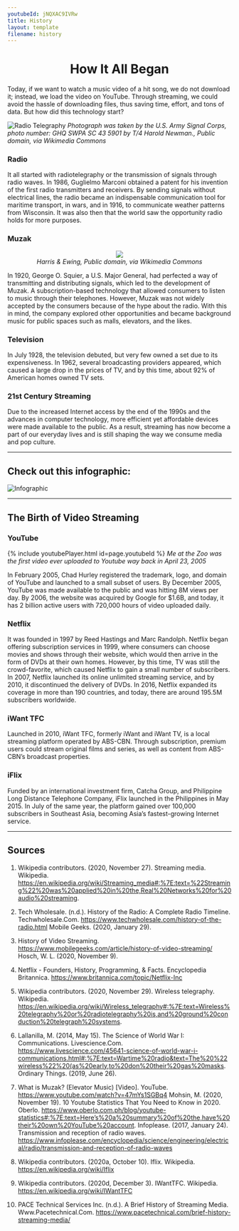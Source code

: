 ```yaml
---
youtubeId: jNQXAC9IVRw
title: History
layout: template
filename: history
--- 
```


<h1 align ="center" > How It All Began </h1>

Today, if we want to watch a music video of a hit song, we do not download it; instead, we load the video on YouTube. Through streaming, we could avoid the hassle of downloading files, thus saving time, effort, and tons of data. But how did this technology start?

![Radio Telegraphy](https://upload.wikimedia.org/wikipedia/commons/3/34/SCR188.jpg)
*Photograph was taken by the U.S. Army Signal Corps, photo number:  GHQ SWPA SC 43 5901 by T/4 Harold Newman., Public domain, via Wikimedia Commons*

### Radio 
It all started with radiotelegraphy or the transmission of signals through radio waves. In 1986, Guglielmo Marconi obtained a patent for his invention 
of the first radio transmitters and receivers. By sending signals without electrical lines, the radio became an indispensable communication tool for 
maritime transport, in wars, and in 1916, to communicate weather patterns from Wisconsin. It was also then that the world saw the opportunity radio holds 
for more purposes.

### Muzak 

<p align="center">
  <img src="https://upload.wikimedia.org/wikipedia/commons/3/33/Portrait_of_George_Owen_Squier.jpg">
   <br>
  <em> Harris & Ewing, Public domain, via Wikimedia Commons </em>
</p>

In 1920, George O. Squier, a U.S. Major General, had perfected a way of transmitting and distributing signals, which led to the development of Muzak. 
A subscription-based technology that allowed consumers to listen to music through their telephones. However, Muzak was not widely accepted by the consumers 
because of the hype about the radio. With this in mind, the company explored other opportunities and became background music for public spaces such as malls, 
elevators, and the likes.

### Television
In July 1928, the television debuted, but very few owned a set due to its expensiveness. In 1962, several broadcasting providers appeared, which caused 
a large drop in the prices of TV, and by this time, about 92% of American homes owned TV sets. 

### 21st Century Streaming 
Due to the increased Internet access by the end of the 1990s and the advances in computer technology, more efficient yet affordable devices were made available 
to the public. As a result, streaming has now become a part of our everyday lives and is still shaping the way we consume media and pop culture. 

***

## Check out this infographic:
![Infographic](https://blog.video.ibm.com/wp-content/uploads/2016/02/ABriefHistoryofStreamingVideo_peg.jpg)

***

## The Birth of Video Streaming 

### YouTube
{% include youtubePlayer.html id=page.youtubeId %}
*Me at the Zoo was the first video ever uploaded to Youtube way back in April 23, 2005*

In February 2005, Chad Hurley registered the trademark, logo, and domain of YouTube and launched to a small subset of users. By December 2005, YouTube was made available to the public and was hitting 8M views per day. By 2006, the website was acquired by Google for $1.6B, and today, it has 2 billion active users with 720,000 hours of video uploaded daily. 

### Netflix 
It was founded in 1997 by Reed Hastings and Marc Randolph. Netflix began offering subscription services in 1999, where consumers can choose movies and shows through their website, which would then arrive in the form of DVDs at their own homes. However, by this time, TV was still the crowd-favorite, which caused Netflix to gain a small number of subscribers. In 2007, Netflix launched its online unlimited streaming service, and by 2010, it discontinued the delivery of DVDs. In 2016, Netflix expanded its coverage in more than 190 countries, and today, there are around 195.5M subscribers worldwide. 

### iWant TFC 
Launched in 2010, iWant TFC, formerly iWant and iWant TV, is a local streaming platform operated by ABS-CBN. Through subscription, premium users could stream original films and series, as well as content from ABS-CBN’s broadcast properties. 

### iFlix 
Funded by an international investment firm, Catcha Group, and Philippine Long Distance Telephone Company, iFlix launched in the Philippines in May 2015. In July of the same year, the platform gained over 100,000 subscribers in Southeast Asia, becoming Asia’s fastest-growing Internet service.



***

## Sources 
1. Wikipedia contributors. (2020, November 27). Streaming media. Wikipedia. https://en.wikipedia.org/wiki/Streaming_media#:%7E:text=%22Streaming%22%20was%20applied%20in%20the,Real%20Networks%20for%20audio%20streaming.

2. Tech Wholesale. (n.d.). History of the Radio: A Complete Radio Timeline. Techwholesale.Com. https://www.techwholesale.com/history-of-the-radio.html 
Mobile Geeks. (2020, January 29). 

3. History of Video Streaming. https://www.mobilegeeks.com/article/history-of-video-streaming/ 
Hosch, W. L. (2020, November 9). 

4. Netflix - Founders, History, Programming, & Facts. Encyclopedia Britannica. https://www.britannica.com/topic/Netflix-Inc 

5. Wikipedia contributors. (2020, November 29). Wireless telegraphy. Wikipedia. https://en.wikipedia.org/wiki/Wireless_telegraphy#:%7E:text=Wireless%20telegraphy%20or%20radiotelegraphy%20is,and%20ground%20conduction%20telegraph%20systems.

6. Lallanilla, M. (2014, May 15). 
The Science of World War I: Communications. Livescience.Com. https://www.livescience.com/45641-science-of-world-war-i-communications.html#:%7E:text=Wartime%20radio&text=The%20%22wireless%22%20(as%20early,to%20don%20their%20gas%20masks.
Ordinary Things. (2019, June 26). 

7. What is Muzak? (Elevator Music) [Video]. YouTube. https://www.youtube.com/watch?v=47mYs1SGBq4 
Mohsin, M. (2020, November 19). 10 Youtube Statistics That You Need to Know in 2020. Oberlo. https://www.oberlo.com.ph/blog/youtube-statistics#:%7E:text=Here’s%20a%20summary%20of%20the,have%20their%20own%20YouTube%20account. 
Infoplease. (2017, January 24). Transmission and reception of radio waves. 
https://www.infoplease.com/encyclopedia/science/engineering/electrical/radio/transmission-and-reception-of-radio-waves 

8. Wikipedia contributors. (2020a, October 10). Iflix. Wikipedia. https://en.wikipedia.org/wiki/Iflix

9. Wikipedia contributors. (2020d, December 3). IWantTFC. Wikipedia. https://en.wikipedia.org/wiki/IWantTFC 

10. PACE Technical Services Inc. (n.d.). A Brief History of Streaming Media. Www.Pacetechnical.Com. https://www.pacetechnical.com/brief-history-streaming-media/ 
